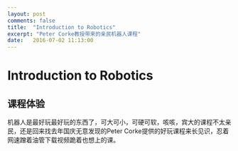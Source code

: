 ```yaml
---
layout: post
comments: false
title:  "Introduction to Robotics"
excerpt: "Peter Corke教授带来的亲民机器人课程"
date:   2016-07-02 11:13:00
---
```


# Introduction to Robotics

## 课程体验
机器人是最好玩最好玩的东西了，可大可小，可硬可软，咳咳，宾大的课程不太亲民，还是回来找去年国庆无意发现的Peter Corke提供的好玩课程来长见识，忍着网速蹭着油管下载视频跪着也想上的课。